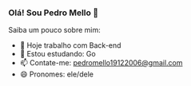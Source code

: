 ### Olá! Sou Pedro Mello 🚀

Saiba um pouco sobre mim:

- 🔭 Hoje trabalho com Back-end
- 🌱 Estou estudando: Go
- 📫 Contate-me: pedromello19122006@gmail.com
- 😄 Pronomes: ele/dele

